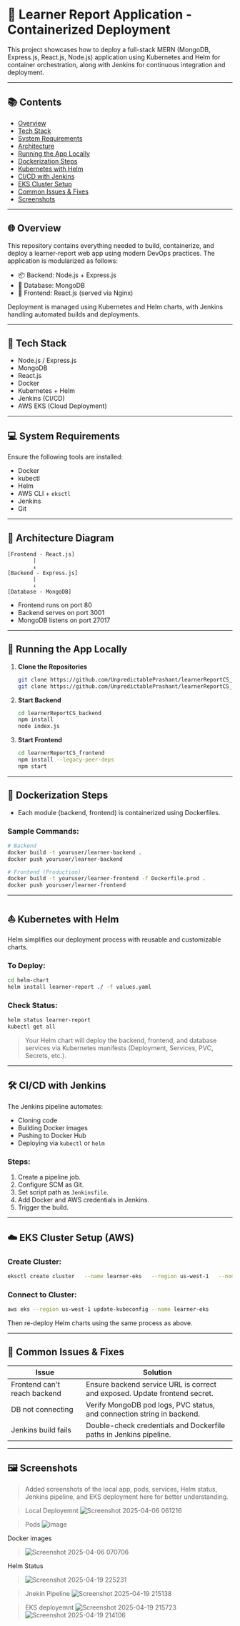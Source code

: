 # 🚀 Learner Report Application - Containerized Deployment

This project showcases how to deploy a full-stack MERN (MongoDB, Express.js, React.js, Node.js) application using Kubernetes and Helm for container orchestration, along with Jenkins for continuous integration and deployment.

---

## 📚 Contents

- [Overview](#overview)
- [Tech Stack](#tech-stack)
- [System Requirements](#system-requirements)
- [Architecture](#architecture)
- [Running the App Locally](#running-the-app-locally)
- [Dockerization Steps](#dockerization-steps)
- [Kubernetes with Helm](#kubernetes-with-helm)
- [CI/CD with Jenkins](#cicd-with-jenkins)
- [EKS Cluster Setup](#eks-cluster-setup)
- [Common Issues & Fixes](#common-issues--fixes)
- [Screenshots](#screenshots)

---

## 🌐 Overview

This repository contains everything needed to build, containerize, and deploy a learner-report web app using modern DevOps practices. The application is modularized as follows:

- 📦 Backend: Node.js + Express.js
- 💾 Database: MongoDB
- 🎨 Frontend: React.js (served via Nginx)

Deployment is managed using Kubernetes and Helm charts, with Jenkins handling automated builds and deployments.

---

## 🧰 Tech Stack

- Node.js / Express.js
- MongoDB
- React.js
- Docker
- Kubernetes + Helm
- Jenkins (CI/CD)
- AWS EKS (Cloud Deployment)

---

## 💻 System Requirements

Ensure the following tools are installed:

- Docker
- kubectl
- Helm
- AWS CLI + `eksctl`
- Jenkins
- Git

---

## 📐 Architecture Diagram

```
[Frontend - React.js]
        |
        ↓
[Backend - Express.js]
        |
        ↓
[Database - MongoDB]
```

- Frontend runs on port 80
- Backend serves on port 3001
- MongoDB listens on port 27017

---

## 🔧 Running the App Locally

1. **Clone the Repositories**

   ```bash
   git clone https://github.com/UnpredictablePrashant/learnerReportCS_backend.git
   git clone https://github.com/UnpredictablePrashant/learnerReportCS_frontend.git
   ```

2. **Start Backend**

   ```bash
   cd learnerReportCS_backend
   npm install
   node index.js
   ```

3. **Start Frontend**

   ```bash
   cd learnerReportCS_frontend
   npm install --legacy-peer-deps
   npm start
   ```

---

## 🐳 Dockerization Steps

- Each module (backend, frontend) is containerized using Dockerfiles.

### Sample Commands:

```bash
# Backend
docker build -t youruser/learner-backend .
docker push youruser/learner-backend

# Frontend (Production)
docker build -t youruser/learner-frontend -f Dockerfile.prod .
docker push youruser/learner-frontend
```

---

## ⛵ Kubernetes with Helm

Helm simplifies our deployment process with reusable and customizable charts.

### To Deploy:

```bash
cd helm-chart
helm install learner-report ./ -f values.yaml
```

### Check Status:

```bash
helm status learner-report
kubectl get all
```

> Your Helm chart will deploy the backend, frontend, and database services via Kubernetes manifests (Deployment, Services, PVC, Secrets, etc.).

---

## 🛠 CI/CD with Jenkins

The Jenkins pipeline automates:

- Cloning code
- Building Docker images
- Pushing to Docker Hub
- Deploying via `kubectl` or `helm`

### Steps:

1. Create a pipeline job.
2. Configure SCM as Git.
3. Set script path as `Jenkinsfile`.
4. Add Docker and AWS credentials in Jenkins.
5. Trigger the build.

---

## ☁️ EKS Cluster Setup (AWS)

### Create Cluster:

```bash
eksctl create cluster   --name learner-eks   --region us-west-1   --nodegroup-name learner-nodes   --node-type t3.medium   --nodes 2   --managed
```

### Connect to Cluster:

```bash
aws eks --region us-west-1 update-kubeconfig --name learner-eks
```

Then re-deploy Helm charts using the same process as above.

---

## 🐛 Common Issues & Fixes

| Issue                         | Solution                                                                 |
|------------------------------|--------------------------------------------------------------------------|
| Frontend can't reach backend | Ensure backend service URL is correct and exposed. Update frontend secret. |
| DB not connecting            | Verify MongoDB pod logs, PVC status, and connection string in backend.    |
| Jenkins build fails          | Double-check credentials and Dockerfile paths in Jenkins pipeline.        |

---

## 🖼 Screenshots

> Added screenshots of the local app, pods, services, Helm status, Jenkins pipeline, and EKS deployment here for better understanding.

>  Local Deployemnt
> ![Screenshot 2025-04-06 061216](https://github.com/user-attachments/assets/916abbb6-b4d9-41d1-96ff-ac1e992c4378)

> Pods
![image](https://github.com/user-attachments/assets/6f5f063d-63bb-47b3-b828-407a20103c23)

Docker images
> ![Screenshot 2025-04-06 070706](https://github.com/user-attachments/assets/a7f44702-f13b-4e7a-9559-13051a05cba7)

Helm Status
> ![Screenshot 2025-04-19 225231](https://github.com/user-attachments/assets/3b31b82c-35d6-412d-b42d-897c231ffbfd)

> Jnekin Pipeline
> ![Screenshot 2025-04-19 215138](https://github.com/user-attachments/assets/25c66c03-8d67-4057-bef3-b2a809debd50)

> EKS deployemnt
  ![Screenshot 2025-04-19 215723](https://github.com/user-attachments/assets/79ab0bde-36d3-4c61-aa3a-45eb5ecaa14e)
> ![Screenshot 2025-04-19 214106](https://github.com/user-attachments/assets/6dee3231-277b-403d-9566-8bc3d56cb8c8)



